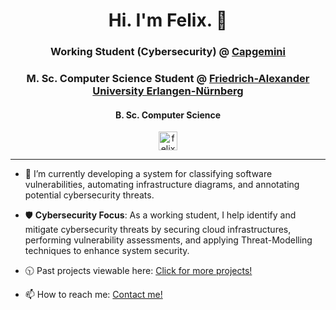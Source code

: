 <h1 align="center">Hi. I'm Felix. 👋</h1>

<h3 align="center">Working Student (Cybersecurity) @ <a target="_blank" href="https://www.capgemini.com/">Capgemini</a></h3>
<h3 align="center">M. Sc. Computer Science Student @ <a target="_blank" href="https://www.fau.de/">Friedrich-Alexander University Erlangen-Nürnberg</a></h3>
<h4 align="center">B. Sc. Computer Science</h4>

<p align="center">
<a href="https://linkedin.com/in/felix-berger-95b492177" target="_blank"><img align="center" src="https://cdn.jsdelivr.net/npm/simple-icons@3.0.1/icons/linkedin.svg" alt="felix-berger-95b492177" height="30" width="30" /></a>
</p>
              
<hr>

- 🔭 I’m currently developing a system for classifying software vulnerabilities, automating infrastructure diagrams, and annotating potential cybersecurity threats.

- :shield: **Cybersecurity Focus**: As a working student, I help identify and mitigate cybersecurity threats by securing cloud infrastructures, performing vulnerability assessments, and applying Threat-Modelling techniques to enhance system security.

- :clock1030: Past projects viewable here:  <a href="https://felixberger.de/html/projects.html">Click for more projects!<a/><br>

- 📫 How to reach me: <a href="https://felixberger.de/html/contact.html">Contact me!<a/>
